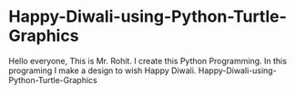 # Happy-Diwali-using-Python-Turtle-Graphics
Hello everyone, This is Mr. Rohit. I create this Python Programming. In this programing I make a design to wish Happy Diwali. Happy-Diwali-using-Python-Turtle-Graphics
